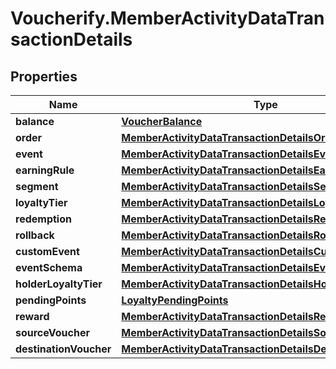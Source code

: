 # Voucherify.MemberActivityDataTransactionDetails

## Properties

Name | Type | Description | Notes
------------ | ------------- | ------------- | -------------
**balance** | [**VoucherBalance**](VoucherBalance.md) |  | [optional] 
**order** | [**MemberActivityDataTransactionDetailsOrder**](MemberActivityDataTransactionDetailsOrder.md) |  | [optional] 
**event** | [**MemberActivityDataTransactionDetailsEvent**](MemberActivityDataTransactionDetailsEvent.md) |  | [optional] 
**earningRule** | [**MemberActivityDataTransactionDetailsEarningRule**](MemberActivityDataTransactionDetailsEarningRule.md) |  | [optional] 
**segment** | [**MemberActivityDataTransactionDetailsSegment**](MemberActivityDataTransactionDetailsSegment.md) |  | [optional] 
**loyaltyTier** | [**MemberActivityDataTransactionDetailsLoyaltyTier**](MemberActivityDataTransactionDetailsLoyaltyTier.md) |  | [optional] 
**redemption** | [**MemberActivityDataTransactionDetailsRedemption**](MemberActivityDataTransactionDetailsRedemption.md) |  | [optional] 
**rollback** | [**MemberActivityDataTransactionDetailsRollback**](MemberActivityDataTransactionDetailsRollback.md) |  | [optional] 
**customEvent** | [**MemberActivityDataTransactionDetailsCustomEvent**](MemberActivityDataTransactionDetailsCustomEvent.md) |  | [optional] 
**eventSchema** | [**MemberActivityDataTransactionDetailsEventSchema**](MemberActivityDataTransactionDetailsEventSchema.md) |  | [optional] 
**holderLoyaltyTier** | [**MemberActivityDataTransactionDetailsHolderLoyaltyTier**](MemberActivityDataTransactionDetailsHolderLoyaltyTier.md) |  | [optional] 
**pendingPoints** | [**LoyaltyPendingPoints**](LoyaltyPendingPoints.md) |  | [optional] 
**reward** | [**MemberActivityDataTransactionDetailsReward**](MemberActivityDataTransactionDetailsReward.md) |  | [optional] 
**sourceVoucher** | [**MemberActivityDataTransactionDetailsSourceVoucher**](MemberActivityDataTransactionDetailsSourceVoucher.md) |  | [optional] 
**destinationVoucher** | [**MemberActivityDataTransactionDetailsDestinationVoucher**](MemberActivityDataTransactionDetailsDestinationVoucher.md) |  | [optional] 


